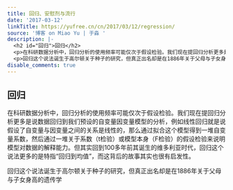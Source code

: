 ```yaml
---
title: 回归、安慰剂与流行
date: '2017-03-12'
linkTitle: https://yufree.cn/cn/2017/03/12/regression/
source: '博客 on Miao Yu | 于淼 '
description: |-
  <h2 id="回归">回归</h2>
  <p>在科研数据分析中，回归分析的使用频率可能仅次于假设检验。我们现在提回归分析更多是说数据回归到我们预设的自变量因变量模型的分析，例如线性回归就是说假设了自变量与因变量之间的关系是线性的，那么通过拟合这个模型得到一堆自变量系数，然后通过一堆关于系数（t检验）或模型本身（F检验）的假设检验来说明模型对数据的解释能力。但其实回到100多年前其诞生的维多利亚时代，回归这个说法更多的是特指“回归到均值”，而这背后的故事其实也很有启发性。</p>
  <p>回归这个说法诞生于高尔顿关于种子的研究，但真正出名却是在1886年关于父母与子女身高的遗传学<a href="http://galton.org/essays/1880-1889/galto ...
disable_comments: true
---
```

<h2 id="回归">回归</h2>
<p>在科研数据分析中，回归分析的使用频率可能仅次于假设检验。我们现在提回归分析更多是说数据回归到我们预设的自变量因变量模型的分析，例如线性回归就是说假设了自变量与因变量之间的关系是线性的，那么通过拟合这个模型得到一堆自变量系数，然后通过一堆关于系数（t检验）或模型本身（F检验）的假设检验来说明模型对数据的解释能力。但其实回到100多年前其诞生的维多利亚时代，回归这个说法更多的是特指“回归到均值”，而这背后的故事其实也很有启发性。</p>
<p>回归这个说法诞生于高尔顿关于种子的研究，但真正出名却是在1886年关于父母与子女身高的遗传学<a href="http://galton.org/essays/1880-1889/galto ...